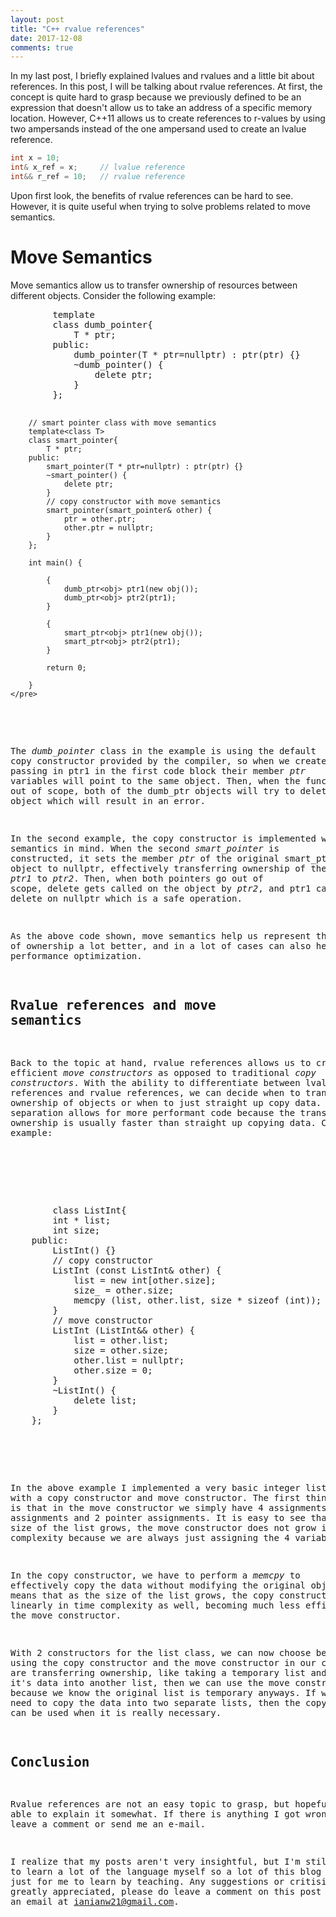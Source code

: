```yaml
---
layout: post
title: "C++ rvalue references"
date: 2017-12-08
comments: true
---
```


In my last post, I briefly explained lvalues and rvalues and a little bit about references. In this post, I will be talking about rvalue references. At first, the concept is quite hard to grasp because we previously defined to be an expression that doesn't allow us to take an address of a specific memory location. However, C++11 allows us to create references to r-values by using two ampersands instead of the one ampersand used to create an lvalue reference.

```c++
int x = 10;
int& x_ref = x;     // lvalue reference
int&& r_ref = 10;   // rvalue reference
```

Upon first look, the benefits of rvalue references can be hard to see. However, it is quite useful when trying to solve problems related to move semantics.

# Move Semantics

Move semantics allow us to transfer ownership of resources between different objects. Consider the following example:

<script src="https://gist.github.com/ianw3214/eb7935848b230e6f075d801c5edef5ed.js"></script>
<noscript>
    <pre>
        template<class T>
        class dumb_pointer{
            T * ptr;
        public:
            dumb_pointer(T * ptr=nullptr) : ptr(ptr) {}
            ~dumb_pointer() {
                delete ptr;
            }
        };

        // smart pointer class with move semantics
        template<class T>
        class smart_pointer{
            T * ptr;
        public:
            smart_pointer(T * ptr=nullptr) : ptr(ptr) {}
            ~smart_pointer() {
                delete ptr;
            }
            // copy constructor with move semantics
            smart_pointer(smart_pointer& other) {
                ptr = other.ptr;
                other.ptr = nullptr;
            }
        };

        int main() {

            {
                dumb_ptr<obj> ptr1(new obj());
                dumb_ptr<obj> ptr2(ptr1);
            }

            {
                smart_ptr<obj> ptr1(new obj());
                smart_ptr<obj> ptr2(ptr1);
            }

            return 0;

        }
    </pre>
</noscript>

The *dumb_pointer* class in the example is using the default copy constructor provided by the compiler, so when we create ptr2 by passing in ptr1 in the first code block their member *ptr* variables will point to the same object. Then, when the function goes out of scope, both of the dumb_ptr objects will try to delete the same object which will result in an error.

In the second example, the copy constructor is implemented with move semantics in mind. When the second *smart_pointer* is constructed, it sets the member *ptr* of the original smart_ptr object to nullptr, effectively transferring ownership of the object from *ptr1* to *ptr2*. Then, when both pointers go out of scope, delete gets called on the object by *ptr2*, and ptr1 calls delete on nullptr which is a safe operation.

As the above code shown, move semantics help us represent the concept of ownership a lot better, and in a lot of cases can also help with performance optimization.

## Rvalue references and move semantics

Back to the topic at hand, rvalue references allows us to create more efficient *move constructors* as opposed to traditional *copy constructors*. With the ability to differentiate between lvalue references and rvalue references, we can decide when to transfer ownership of objects or when to just straight up copy data. The separation allows for more performant code because the transfer of ownership is usually faster than straight up copying data. Consider this example:

<script src="https://gist.github.com/ianw3214/4eef306dcfc8a9b29cc8977168b1987c.js"></script>
<noscript>
    <pre>
        class ListInt{
        int * list;
        int size;
    public:
        ListInt() {}
        // copy constructor
        ListInt (const ListInt& other) {
            list = new int[other.size];
            size_ = other.size;
            memcpy (list, other.list, size * sizeof (int));
        }
        // move constructor
        ListInt (ListInt&& other) {
            list = other.list;
            size = other.size;
            other.list = nullptr;
            other.size = 0;
        }
        ~ListInt() {
            delete list;
        }
    };
    </pre>
</noscript>

In the above example I implemented a very basic integer list class with a copy constructor and move constructor. The first thing to notice is that in the move constructor we simply have 4 assignments: 2 integer assignments and 2 pointer assignments. It is easy to see that as the size of the list grows, the move constructor does not grow in time complexity because we are always just assigning the 4 variables.

In the copy constructor, we have to perform a *memcpy* to effectively copy the data without modifying the original object. This means that as the size of the list grows, the copy constructor will grow linearly in time complexity as well, becoming much less efficient than the move constructor.

With 2 constructors for the list class, we can now choose between using the copy constructor and the move constructor in our code. If we are transferring ownership, like taking a temporary list and copying it's data into another list, then we can use the move constructor because we know the original list is temporary anyways. If we really need to copy the data into two separate lists, then the copy constructor can be used when it is really necessary.

## Conclusion

Rvalue references are not an easy topic to grasp, but hopefully I was able to explain it somewhat. If there is anything I got wrong please do leave a comment or send me an e-mail.

I realize that my posts aren't very insightful, but I'm still trying to learn a lot of the language myself so a lot of this blog is really just for me to learn by teaching. Any suggestions or critisicm is greatly appreciated, please do leave a comment on this post or send me an email at [ianianw21@gmail.com](mailto:ianianw21@gmail.com).
